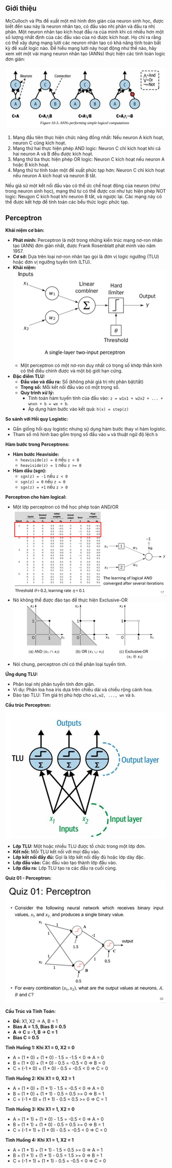 ## Giới thiệu 

McCulloch và Pts đề xuất một mô hình đơn giản của neuron sinh học, được biết đến sau này là neuron nhân tạo, có đầu vào nhị phân và đầu ra nhị phân. Một neuron nhân tạo kích hoạt đầu ra của mình khi có nhiều hơn một số lượng nhất định của các đầu vào của nó được kích hoạt. Họ chỉ ra rằng có thể xây dựng mạng lưới các neuron nhân tạo có khả năng tính toán bất kỳ đề xuất logic nào. Để hiểu mạng lưới này hoạt động như thế nào, hãy xem xét một vài mạng neuron nhân tạo (ANNs) thực hiện các tính toán logic đơn giản:

![img1.PNG](Images/img1.PNG)

1. Mạng đầu tiên thực hiện chức năng đồng nhất: Nếu neuron A kích hoạt, neuron C cũng kích hoạt.
2. Mạng thứ hai thực hiện phép AND logic: Neuron C chỉ kích hoạt khi cả hai neuron A và B đều được kích hoạt.
3. Mạng thứ ba thực hiện phép OR logic: Neuron C kích hoạt nếu neuron A hoặc B kích hoạt.
4. Mạng thứ tư tính toán một đề xuất phức tạp hơn: Neuron C chỉ kích hoạt nếu neuron A kích hoạt và neuron B tắt.

Nếu giả sử một kết nối đầu vào có thể ức chế hoạt động của neuron (như trong neuron sinh học), mạng thứ tư có thể được coi như tực hiện phép NOT logic: Neugon C kích hoạt khi neuron B tắt, và ngược lại. Các mạng này có thể được kết hợp để tính toán các bểu thức logic phức tạp.

## **Perceptron**

**Khái niệm cơ bản:**
- **Phát minh:** Perceptron là một trong những kiến trúc mạng nơ-ron nhân tạo (ANN) đơn giản nhất, được Frank Rosenblatt phát minh vào năm 1957.
- **Cơ sở:** Dựa trên loại nơ-ron nhân tạo gọi là đơn vị logic ngưỡng (TLU) hoặc đơn vị ngưỡng tuyến tính (LTU).
- **Khái niệm:**
  ![img3.jpg](Images%2Fimg3.jpg)
  - Một perceptron có một nơ-ron duy nhất có trọng số khớp thần kinh có thể điều chỉnh được và một bộ giới hạn cứng.
- **Đặc điểm TLU:**
  - **Đầu vào và đầu ra:** Số (không phải giá trị nhị phân bật/tắt)
  - **Trọng số:** Mỗi kết nối đầu vào có một trọng số.
  - **Quy trình xử lý:**
    - Tính toán hàm tuyến tính của đầu vào: `z = w1x1 + w2x2 + ... + wnxn + b = wx + b`.
    - Áp dụng hàm bước vào kết quả: `h(x) = step(z)`
    
**So sánh với Hồi quy Logistic:**
- Gần giống hồi quy logistic nhưng sử dụng hàm bước thay vì hàm logistic.
- Tham số mô hình bao gồm trọng số đầu vào `w` và thuật ngữ độ lệch `b`

**Hàm bước trong Perceptrons:**
- **Hàm bước Heaviside:**
  - `heaviside(z) = 0` nếu `z < 0`
  - `heaviside(z) = 1` nếu `z >= 0`
- **Hàm dấu (sgn):**
  - `sgn(z) = -1` nếu `z < 0`
  - `sgn(z) = 0` nếu `z = 0`
  - `sgn(z) = +1` nếu `z > 0`

**Perceptron cho hàm logical:**
- Một lớp perceptron có thể học phép toán AND/OR
![img4.jpg](Images%2Fimg4.jpg)
- Nó không thể được đào tạo để thực hiện Exclusive-OR
![img5.jpg](Images%2Fimg5.jpg)
- Nói chung, perceptron chỉ có thể phân loại tuyến tính.

**Ứng dụng TLU:**
  - Phân loại nhị phân tuyến tính đơn giản.
  - Ví dụ: Phân loa hoa iris dựa trên chiều dài và chiều rộng cánh hoa.
  - Đào tạo TLU: Tìm giá trị phù hợp cho `w1,w2, ..., wn` và `b`.

**Cấu trúc Perceptron:**

![img2.jpg](Images/img2.jpg)

  - **Lớp TLU:** Một hoặc nhiều TLU được tổ chức trong một lớp đơn.
  - **Kết nối:** Mỗi TLU kết nối với mọi đầu vào.
  - **Lớp kết nối đầy đủ:** Gọi là lớp kết nối đầy đủ hoặc lớp dày đặc.
  - **Lớp đầu vào:** Các đầu vào tạo thành lớp đầu vào.
  - **Lớp đầu ra:** Lớp TLU tạo ra các đầu ra cuối cùng.

**Quiz 01 - Perceptron:**
![img6.jpg](Images%2Fimg6.jpg)

**Cấu Trúc và Tính Toán:**

- **Đề:** X1, X2 -> A, B = 1
- **Bias A = 1.5, Bias B = 0.5**
- **A -> C = -1, B -> C = 1**
- **Bias C = 0.5**

**Tình Huống 1: Khi X1 = 0, X2 = 0**
- A = (1 * 0) + (1 * 0) - 1.5 = -1.5 < 0 => A = 0
- B = (1 * 0) + (1 * 0) - 0.5 = -0.5 < 0 => B = 0
- C = (-1 * 0) + (1 * 0) - 0.5 = -0.5 < 0 => C = 0

**Tình Huống 2: Khi X1 = 0, X2 = 1**
- A = (1 * 0) + (1 * 1) - 1.5 = -0.5 < 0 => A = 0
- B = (1 * 0) + (1 * 1) - 0.5 = 0.5 >= 0 => B = 1
- C = (-1 * 0) + (1 * 1) - 0.5 = 0.5 >= 0 => C = 1

**Tình Huống 3: Khi X1 = 1, X2 = 0**
- A = (1 * 1) + (1 * 0) - 1.5 = -0.5 < 0 => A = 0
- B = (1 * 1) + (1 * 0) - 0.5 = 0.5 >= 0 => B = 1
- C = (-1 * 1) + (1 * 0) - 0.5 = -0.5 < 0 => C = 0

**Tình Huống 4: Khi X1 = 1, X2 = 1**
- A = (1 * 1) + (1 * 1) - 1.5 = 0.5 >= 0 => A = 1
- B = (1 * 1) + (1 * 1) - 0.5 = 1.5 >= 0 => B = 1
- C = (-1 * 1) + (1 * 1) - 0.5 = -0.5 < 0 => C = 0
